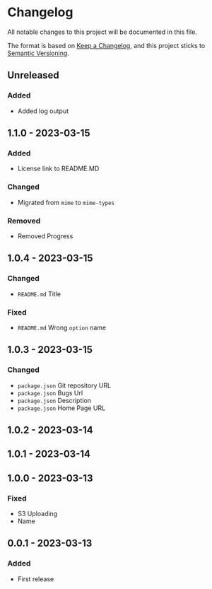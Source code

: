 # Changelog
All notable changes to this project will be documented in this file.

The format is based on [Keep a Changelog](https://keepachangelog.com/en/1.0.0/),
and this project sticks to [Semantic Versioning](https://semver.org/spec/v2.0.0.html).

## Unreleased

### Added
- Added log output

## 1.1.0 - 2023-03-15
### Added
- License link to README.MD

### Changed
- Migrated from `mime` to `mime-types`

### Removed
- Removed Progress

## 1.0.4 - 2023-03-15
### Changed
- `README.md` Title

### Fixed
- `README.md` Wrong `option` name

## 1.0.3 - 2023-03-15
### Changed
- `package.json` Git repository URL
- `package.json` Bugs Url
- `package.json` Description
- `package.json` Home Page URL

## 1.0.2 - 2023-03-14

## 1.0.1 - 2023-03-14

## 1.0.0 - 2023-03-13
### Fixed
- S3 Uploading
- Name

## 0.0.1 - 2023-03-13
### Added
- First release
